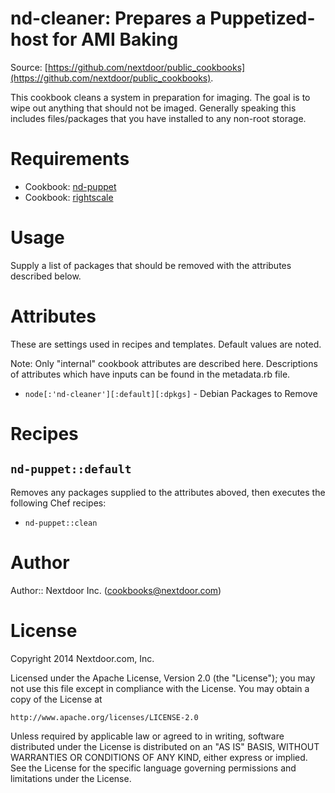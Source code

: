 # nd-cleaner: Prepares a Puppetized-host for AMI Baking 

Source: [https://github.com/nextdoor/public_cookbooks](https://github.com/nextdoor/public_cookbooks).

This cookbook cleans a system in preparation for imaging. The goal is
to wipe out anything that should not be imaged. Generally speaking this
includes files/packages that you have installed to any non-root storage.

# Requirements

 * Cookbook: [nd-puppet](https://github.com/nextdoor/public_cookbooks)
 * Cookbook: [rightscale](https://github.com/rightscale/rightscale_cookbooks/tree/master/cookbooks/rightscale)

# Usage

Supply a list of packages that should be removed with the attributes described
below.

# Attributes

These are settings used in recipes and templates. Default values are noted.

Note: Only "internal" cookbook attributes are described here. Descriptions of
attributes which have inputs can be found in the metadata.rb file.

* `node[:'nd-cleaner'][:default][:dpkgs]` - Debian Packages to Remove

# Recipes

## `nd-puppet::default`

Removes any packages supplied to the attributes aboved, then executes the
following Chef recipes:

* `nd-puppet::clean`

# Author

Author:: Nextdoor Inc. (<cookbooks@nextdoor.com>)

# License

Copyright 2014 Nextdoor.com, Inc.

Licensed under the Apache License, Version 2.0 (the "License");
you may not use this file except in compliance with the License.
You may obtain a copy of the License at

    http://www.apache.org/licenses/LICENSE-2.0

Unless required by applicable law or agreed to in writing, software
distributed under the License is distributed on an "AS IS" BASIS,
WITHOUT WARRANTIES OR CONDITIONS OF ANY KIND, either express or implied.
See the License for the specific language governing permissions and
limitations under the License.
